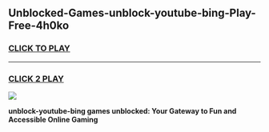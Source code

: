
## Unblocked-Games-unblock-youtube-bing-Play-Free-4h0ko
<h3>
<a href="https://premium76.site?title=unblock-youtube-bing&ref=21A">CLICK TO PLAY</a></h3>
<hr>

<h3>
<a href="https://premium76.site?title=unblock-youtube-bing&ref=21A">CLICK 2 PLAY</a>
  
</h3>

<a href="https://premium76.site?title=unblock-youtube-bing&ref=21A"><img src="https://clearcache.store/games.png"></a>


**unblock-youtube-bing games unblocked: Your Gateway to Fun and Accessible Online Gaming**
